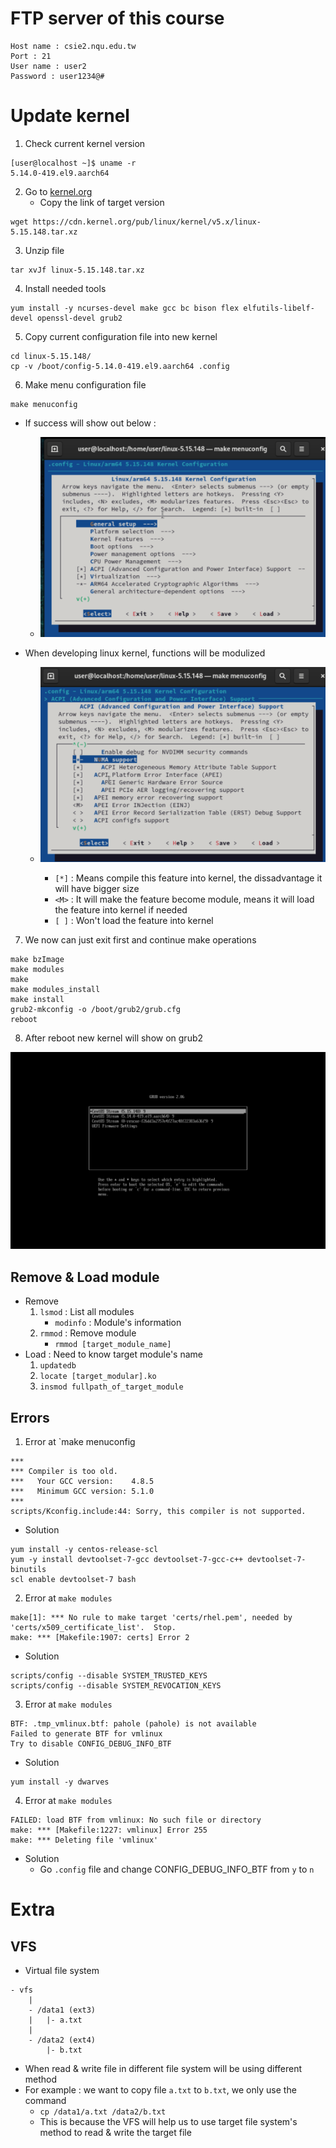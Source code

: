 # **FTP server of this course**
```
Host name : csie2.nqu.edu.tw
Port : 21
User name : user2
Password : user1234@#
```

# **Update kernel**
1. Check current kernel version
```
[user@localhost ~]$ uname -r
5.14.0-419.el9.aarch64
```
2. Go to [kernel.org](https://www.kernel.org)
    - Copy the link of target version
```
wget https://cdn.kernel.org/pub/linux/kernel/v5.x/linux-5.15.148.tar.xz
```
3. Unzip file
```
tar xvJf linux-5.15.148.tar.xz
```
4. Install needed tools
```
yum install -y ncurses-devel make gcc bc bison flex elfutils-libelf-devel openssl-devel grub2
```
5. Copy current configuration file into new kernel
```
cd linux-5.15.148/
cp -v /boot/config-5.14.0-419.el9.aarch64 .config
```
6. Make menu configuration file
```
make menuconfig
```
- If success will show out below :
    - ![makemenudone](./Img/makemenudone.png)

- When developing linux kernel, functions will be modulized
    - ![makemenu](./Img/makemenu.png)

        - `[*]` : Means compile this feature into kernel, the dissadvantage it will have bigger size
        - `<M>` : It will make the feature become module, means it will load the feature into kernel if needed
        - `[ ]` : Won't load the feature into kernel
7. We now can just exit first and continue make operations

```
make bzImage
make modules
make
make modules_install
make install
grub2-mkconfig -o /boot/grub2/grub.cfg
reboot
```

8. After reboot new kernel will show on grub2

![UpkernelDone](Img/UpKernelDone.png)

## **Remove & Load module** 
- Remove
    1. `lsmod` : List all modules
        - `modinfo` : Module's information
    2. `rmmod` : Remove module
        - `rmmod [target_module_name]`
- Load : Need to know target module's name
    1. `updatedb`
    2. `locate [target_modular].ko`
    3. `insmod fullpath_of_target_module`

## **Errors**
1. Error at `make menuconfig
```
***
*** Compiler is too old.
***   Your GCC version:    4.8.5
***   Minimum GCC version: 5.1.0
***
scripts/Kconfig.include:44: Sorry, this compiler is not supported.
```
- Solution
```
yum install -y centos-release-scl
yum -y install devtoolset-7-gcc devtoolset-7-gcc-c++ devtoolset-7-binutils
scl enable devtoolset-7 bash
```
2. Error at `make modules`
```
make[1]: *** No rule to make target 'certs/rhel.pem', needed by 'certs/x509_certificate_list'.  Stop.
make: *** [Makefile:1907: certs] Error 2
```
- Solution
```
scripts/config --disable SYSTEM_TRUSTED_KEYS
scripts/config --disable SYSTEM_REVOCATION_KEYS
```
3. Error at `make modules`
```
BTF: .tmp_vmlinux.btf: pahole (pahole) is not available
Failed to generate BTF for vmlinux
Try to disable CONFIG_DEBUG_INFO_BTF
```
- Solution 
```
yum install -y dwarves
```
4. Error at `make modules`
```
FAILED: load BTF from vmlinux: No such file or directory
make: *** [Makefile:1227: vmlinux] Error 255
make: *** Deleting file 'vmlinux'
```
- Solution 
    - Go `.config` file and change CONFIG_DEBUG_INFO_BTF from `y` to `n`

# **Extra**
## **VFS**
- Virtual file system
```
- vfs
    |
    - /data1 (ext3)
    |   |- a.txt
    |
    - /data2 (ext4)
        |- b.txt
```
- When read & write file in different file system will be using different method
- For example : we want to copy file `a.txt` to `b.txt`, we only use the command
    - `cp /data1/a.txt /data2/b.txt`
    - This is because the VFS will help us to use target file system's method to read & write the target file